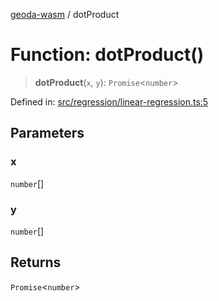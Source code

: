 [geoda-wasm](../globals.md) / dotProduct

# Function: dotProduct()

> **dotProduct**(`x`, `y`): `Promise`\<`number`\>

Defined in: [src/regression/linear-regression.ts:5](https://github.com/GeoDaCenter/geoda-lib/blob/d16e85157b1f26754a712ea4c9a3cf18ab0e7b74/src/js/src/regression/linear-regression.ts#L5)

## Parameters

### x

`number`[]

### y

`number`[]

## Returns

`Promise`\<`number`\>
